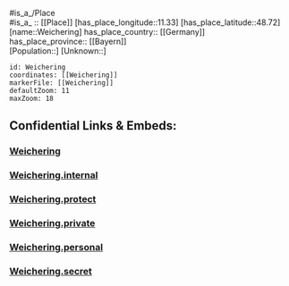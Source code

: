 ﻿---
location: [48.72,11.33] 
mapzoom: [7,12] 
mapmarker: city 
type: City
tags:
- geo/City


SpocWebEntityId: 35486
isDeleted: false
confidential: public

---
#is_a_/Place  
#is_a_ :: [[Place]] 
[has_place_longitude::11.33] 
[has_place_latitude::48.72] 
[name::Weichering] 
has_place_country:: [[Germany]]  
has_place_province:: [[Bayern]]  
[Population::] 
[Unknown::] 


```leaflet
id: Weichering
coordinates: [[Weichering]] 
markerFile: [[Weichering]] 
defaultZoom: 11 
maxZoom: 18
```


## Confidential Links & Embeds: 

### [Weichering](/_public/Earth/Continent/Europe/Europe~Central/Germany/Germany~West/Bayern/counties~Bayern/Neuburg-Schrobenhausen/cities~Schrobenhsn/Weichering.md) 

### [Weichering.internal](/_internal/Earth/Continent/Europe/Europe~Central/Germany/Germany~West/Bayern/counties~Bayern/Neuburg-Schrobenhausen/cities~Schrobenhsn/Weichering.internal.md) 

### [Weichering.protect](/_protect/Earth/Continent/Europe/Europe~Central/Germany/Germany~West/Bayern/counties~Bayern/Neuburg-Schrobenhausen/cities~Schrobenhsn/Weichering.protect.md) 

### [Weichering.private](/_private/Earth/Continent/Europe/Europe~Central/Germany/Germany~West/Bayern/counties~Bayern/Neuburg-Schrobenhausen/cities~Schrobenhsn/Weichering.private.md) 

### [Weichering.personal](/_personal/Earth/Continent/Europe/Europe~Central/Germany/Germany~West/Bayern/counties~Bayern/Neuburg-Schrobenhausen/cities~Schrobenhsn/Weichering.personal.md) 

### [Weichering.secret](/_secret/Earth/Continent/Europe/Europe~Central/Germany/Germany~West/Bayern/counties~Bayern/Neuburg-Schrobenhausen/cities~Schrobenhsn/Weichering.secret.md) 
